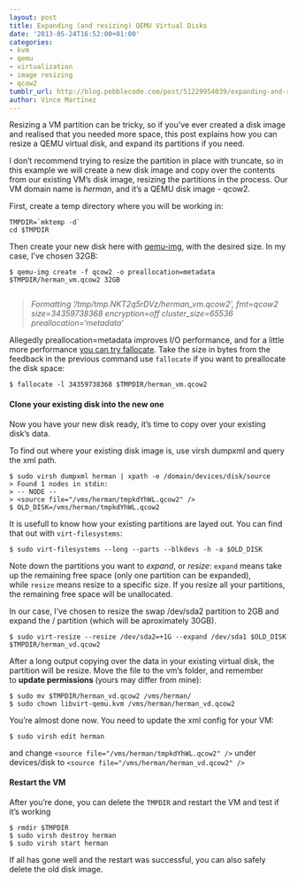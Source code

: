 ```yaml
---
layout: post
title: Expanding (and resizing) QEMU Virtual Disks
date: '2013-05-24T16:52:00+01:00'
categories:
- kvm
- qemu
- virtualization
- image resizing
- qcow2
tumblr_url: http://blog.pebblecode.com/post/51229954039/expanding-and-resizing-qemu-virtual-disks
author: Vince Martínez
---
```

<p>Resizing a VM partition can be tricky, so if you&rsquo;ve ever created a disk image and realised that you needed more space, this post explains how you can resize a QEMU virtual disk, and expand its partitions if you need.</p>
<p>I don&rsquo;t recommend trying to resize the partition in place with truncate, so in this example we will create a new disk image and copy over the contents from our existing VM&rsquo;s disk image, resizing the partitions in the process. Our VM domain name is <em>herman</em>, and it&rsquo;s a QEMU disk image - qcow2. </p>
<p>First, create a temp directory where you will be working in:</p>
<pre><code>TMPDIR=`mktemp -d`
cd $TMPDIR
</code></pre>
<p>Then create your new disk here with <a href="http://linux.die.net/man/1/qemu-img">qemu-img</a>, with the desired size. In my case, I&rsquo;ve chosen 32GB:</p>
<pre><code>$ qemu-img create -f qcow2 -o preallocation=metadata $TMPDIR/herman_vm.qcow2 32GB<br/><br/></code></pre>
<blockquote>
<p><em>Formatting &rsquo;/tmp/tmp.NKT2q5rDVz/herman_vm.qcow2&rsquo;, fmt=qcow2 size=34359738368 encryption=off cluster_size=65536 preallocation=&lsquo;metadata&rsquo;</em></p>
</blockquote>
<p>Allegedly <span>preallocation=metadata</span><span> improves I/O performance, and for a little more performance <a href="http://kashyapc.wordpress.com/2011/12/02/little-more-disk-io-perf-improvement-with-fallocateing-a-qcow2-disk/" title="Little more disk I/O perf. improvement with ‘fallocate’ing a qcow2 disk">you can try fallocate</a>. </span><span>Take the size in bytes from the feedback in the previous command </span><span>use </span><code>fallocate</code><span> if you want to preallocate the disk space:</span></p>
<pre><code>$ fallocate -l 34359738368 $TMPDIR/herman_vm.qcow2</code></pre>
<h4>Clone your existing disk into the new one</h4>
<p><span>Now you have your new disk ready, it&rsquo;s time to copy over your existing disk&rsquo;s data.</span></p>
<p><span>To find out where your existing disk image is, use virsh dumpxml and query the xml path.</span></p>
<pre><code>$ sudo virsh dumpxml herman | xpath -e /domain/devices/disk/source
&gt; Found 1 nodes in stdin:
&gt; -- NODE --
&gt; &lt;source file="/vms/herman/tmpkdYhWL.qcow2" /&gt;
$ OLD_DISK=/vms/herman/tmpkdYhWL.qcow2
</code></pre>
<p>It is usefull to know how your existing partitions are layed out. You can find that out with <code>virt-filesystems</code>:</p>
<pre><code>$ sudo virt-filesystems --long --parts --blkdevs -h -a $OLD_DISK
</code></pre>
<p>Note down the partitions you want to <em>expand</em>, or <em>resize</em>: <code>expand</code> means take up the remaining free space (only one partition can be expanded), while <code>resize</code> means resize to a specific size. If you resize all your partitions, the remaining free space will be unallocated.</p>
<p>In our case, I&rsquo;ve chosen to resize the swap /dev/sda2 partition to 2GB and expand the / partition (which will be aproximately 30GB).</p>
<pre><code>$ sudo virt-resize --resize /dev/sda2=+1G --expand /dev/sda1 $OLD_DISK $TMPDIR/herman_vd.qcow2
</code></pre>
<p>After a long output copying over the data in your existing virtual disk, the partition will be resize. Move the file to the vm&rsquo;s folder, and remember to <strong>update permissions </strong><span>(yours may differ from mine)</span><span>:</span></p>
<pre><code>$ sudo mv $TMPDIR/herman_vd.qcow2 /vms/herman/
$ sudo chown libvirt-qemu.kvm /vms/herman/herman_vd.qcow2
</code></pre>
<p><span>You&rsquo;re almost done now. You need to update the xml config for your VM:</span></p>
<pre><code>$ sudo virsh edit herman</code></pre>
<p>and change <code>&lt;source file="/vms/herman/tmpkdYhWL.qcow2" /&gt;</code> under devices/disk to <code>&lt;source file="/vms/herman/herman_vd.qcow2" /&gt;</code></p>
<h4>Restart the VM</h4>
<p>After you&rsquo;re done, you can delete the <code>TMPDIR</code> and restart the VM and test if it&rsquo;s working</p>
<pre><code>$ rmdir $TMPDIR
$ sudo virsh destroy herman
$ sudo virsh start herman
</code></pre>
<p>If all has gone well and the restart was successful, you can also safely delete the old disk image.</p>
